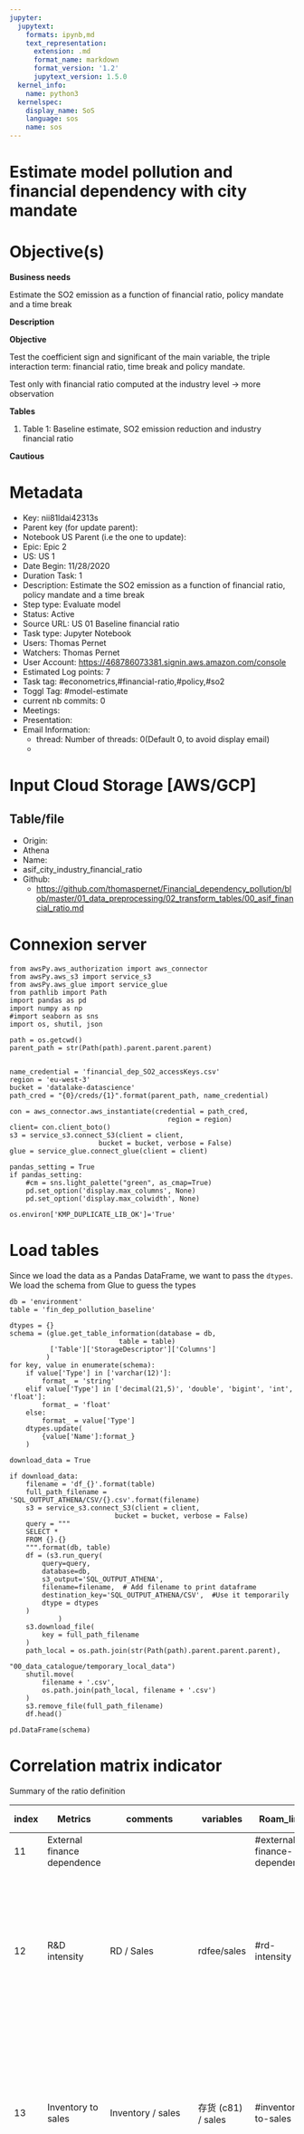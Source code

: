 ```yaml
---
jupyter:
  jupytext:
    formats: ipynb,md
    text_representation:
      extension: .md
      format_name: markdown
      format_version: '1.2'
      jupytext_version: 1.5.0
  kernel_info:
    name: python3
  kernelspec:
    display_name: SoS
    language: sos
    name: sos
---
```


<!-- #region kernel="SoS" -->
# Estimate model pollution and financial dependency with city mandate

# Objective(s)

**Business needs**

Estimate the SO2 emission as a function of financial ratio, policy mandate and a time break

**Description**

**Objective**

Test the coefficient sign and significant of the main variable, the triple interaction term: financial ratio, time break and policy mandate. 

Test only with financial ratio computed at the industry level → more observation 

**Tables**

1. Table 1: Baseline estimate, SO2 emission reduction and industry financial ratio

**Cautious**


# Metadata

* Key: nii81ldai42313s
* Parent key (for update parent):  
* Notebook US Parent (i.e the one to update): 
* Epic: Epic 2
* US: US 1
* Date Begin: 11/28/2020
* Duration Task: 1
* Description: Estimate the SO2 emission as a function of financial ratio, policy mandate and a time break
* Step type: Evaluate model
* Status: Active
* Source URL: US 01 Baseline financial ratio
* Task type: Jupyter Notebook
* Users: Thomas Pernet
* Watchers: Thomas Pernet
* User Account: https://468786073381.signin.aws.amazon.com/console
* Estimated Log points: 7
* Task tag: #econometrics,#financial-ratio,#policy,#so2
* Toggl Tag: #model-estimate
* current nb commits: 0
* Meetings:  
* Presentation:  
* Email Information:  
  * thread: Number of threads: 0(Default 0, to avoid display email)
  *  

# Input Cloud Storage [AWS/GCP]

## Table/file

* Origin: 
* Athena
* Name: 
* asif_city_industry_financial_ratio
* Github: 
  * https://github.com/thomaspernet/Financial_dependency_pollution/blob/master/01_data_preprocessing/02_transform_tables/00_asif_financial_ratio.md


<!-- #endregion -->

<!-- #region kernel="SoS" -->
# Connexion server
<!-- #endregion -->

```sos kernel="SoS"
from awsPy.aws_authorization import aws_connector
from awsPy.aws_s3 import service_s3
from awsPy.aws_glue import service_glue
from pathlib import Path
import pandas as pd
import numpy as np
#import seaborn as sns
import os, shutil, json

path = os.getcwd()
parent_path = str(Path(path).parent.parent.parent)


name_credential = 'financial_dep_SO2_accessKeys.csv'
region = 'eu-west-3'
bucket = 'datalake-datascience'
path_cred = "{0}/creds/{1}".format(parent_path, name_credential)
```

```sos kernel="SoS"
con = aws_connector.aws_instantiate(credential = path_cred,
                                       region = region)
client= con.client_boto()
s3 = service_s3.connect_S3(client = client,
                      bucket = bucket, verbose = False)
glue = service_glue.connect_glue(client = client) 
```

```sos kernel="SoS"
pandas_setting = True
if pandas_setting:
    #cm = sns.light_palette("green", as_cmap=True)
    pd.set_option('display.max_columns', None)
    pd.set_option('display.max_colwidth', None)
```

```sos kernel="SoS"
os.environ['KMP_DUPLICATE_LIB_OK']='True'
```

<!-- #region kernel="SoS" -->
# Load tables

Since we load the data as a Pandas DataFrame, we want to pass the `dtypes`. We load the schema from Glue to guess the types
<!-- #endregion -->

```sos kernel="SoS"
db = 'environment'
table = 'fin_dep_pollution_baseline'
```

```sos kernel="SoS"
dtypes = {}
schema = (glue.get_table_information(database = db,
                           table = table)
          ['Table']['StorageDescriptor']['Columns']
         )
for key, value in enumerate(schema):
    if value['Type'] in ['varchar(12)']:
        format_ = 'string'
    elif value['Type'] in ['decimal(21,5)', 'double', 'bigint', 'int', 'float']:
        format_ = 'float'
    else:
        format_ = value['Type'] 
    dtypes.update(
        {value['Name']:format_}
    )
```

```sos kernel="SoS"
download_data = True

if download_data:
    filename = 'df_{}'.format(table)
    full_path_filename = 'SQL_OUTPUT_ATHENA/CSV/{}.csv'.format(filename)
    s3 = service_s3.connect_S3(client = client,
                          bucket = bucket, verbose = False)
    query = """
    SELECT * 
    FROM {}.{}
    """.format(db, table)
    df = (s3.run_query(
        query=query,
        database=db,
        s3_output='SQL_OUTPUT_ATHENA',
        filename=filename,  # Add filename to print dataframe
        destination_key='SQL_OUTPUT_ATHENA/CSV',  #Use it temporarily
        dtype = dtypes
    )
            )
    s3.download_file(
        key = full_path_filename
    )
    path_local = os.path.join(str(Path(path).parent.parent.parent), 
                              "00_data_catalogue/temporary_local_data")
    shutil.move(
        filename + '.csv',
        os.path.join(path_local, filename + '.csv')
    )
    s3.remove_file(full_path_filename)
    df.head()
```

```sos kernel="SoS"
pd.DataFrame(schema)
```

<!-- #region kernel="SoS" -->
# Correlation matrix indicator

Summary of the ratio definition

| index | Metrics                        | comments                                           | variables                                                                                                                                                           | Roam_link                                       | Exepected sign | Comment                                                                                                                                                                                                                                  |
|-------|--------------------------------|----------------------------------------------------|---------------------------------------------------------------------------------------------------------------------------------------------------------------------|-------------------------------------------------|----------------|------------------------------------------------------------------------------------------------------------------------------------------------------------------------------------------------------------------------------------------|
| 11    | External finance dependence    |                                                    |                                                                                                                                                                     | #external-finance-dependence                    | Negative       |                                                                                                                                                                                                                                          |
| 12    | R&D intensity                  | RD / Sales                                         | rdfee/sales                                                                                                                                                         | #rd-intensity                                   | Negative       | Share of RD expenditure over sales. larger values indicates larger use of sales to spend on RD. Say differently, lower borrowing done toward RD                                                                                          |
| 13    | Inventory to sales             | Inventory / sales                                  | 存货 (c81) / sales                                                                                                                                                  | #inventory-to-sales                             | Negative       | Share of inventory over sales. Larger values indicates share of unsold or not consumed items. large values is a demonstration of tighter credit constraint                                                                               |
| 1     | % receivable                   | receivable account / current asset                 | 应收帐款 (c80) / cuasset                                                                                                                                            | #account-receivable #current-asset              | Negative       | Share of receivable over current asset. Larger value indicates longer time before collecting the money from the customers                                                                                                                |
| 2     | % cash                         | Current asset - cash / current asset               | (cuasset- 其中：短期投资 (c79) - 应收帐款 (c80) - 存货 (c81) - 其中：产成品 (c82)) /current asset                                                                   | #current-asset #cash                            | Negative       | Share of non-cash asset over current asset. Larger value indicates longer time before selling and collecting money. The drivers are inventory and account receivable                                                                     |
| 5     | current ratio                  | Current asset /current liabilities                 | cuasset/流动负债合计 (c95)                                                                                                                                          | #current-ratio                                  | Negative       | Asset divided by liabilities. Value above 1 indicates there are more assets than liabilities                                                                                                                                             |
| 6     | Quick ratio                    | (Current asset - Inventory)/current liabilities    | (cuasset -  其中：短期投资 (c79) - 应收帐款 (c80) - 存货 (c81)) / 流动负债合计 (c95)                                                                                | #quick-ratio                                    | Negative       | The quick ratio is a measure of liquidity. The higher the more liquid the company is. To improve the ratio, company should reduce the account receivable (reduce payment time) and increase the account payable (negociate payment term) |
| 7     | cash ratio                     | (Cash + marketable securities)/current liabilities | (cuasset - 其中：短期投资 (c79) - 应收帐款 (c80) - 存货 (c81) - 其中：产成品 (c82))/ 流动负债合计 (c95)                                                             | #cash-asset #cash-ratio                         | Negative       | Cash divided by liabilities. A portion of short-term debt that can be financed by cash. A larger value indicates the company generates enough cash to cope with the short term debt                                                      |
| 9     | Return on Asset                | Net income / Total assets                          | sales - (主营业务成本 (c108) + 营业费用 (c113) + 管理费用 (c114) + 财产保险费 (c116) + 劳动、失业保险费 (c118)+ 财务费用 (c124) + 本年应付工资总额 (wage)) /toasset | #return-on-asset                                | Negative       | Net income over total asset. Capacity of an asset to generate income. Larger value indicates that asset are used in an efficiente way to generate income                                                                                 |
| 3     | Working capital                | Current asset - current liabilities                | cuasset- 流动负债合计 (c95)                                                                                                                                         | #working-capital-requirement                    | Positive       | Difference between current asset and current liabilities. Larger value indicates that assets are enough to cope with the short term need                                                                                                 |
| 4     | working capital requirement    | Inventory + Accounts receivable - Accounts payable | 存货 (c81) + 应收帐款 (c80) - 应付帐款  (c96)                                                                                                                       | #working-capital                                | Positive       |                                                                                                                                                                                                                                          |
| 10    | Asset Turnover Ratio           | Total sales / ((delta total asset)/2)              | 全年营业收入合计 (c64) /($\Delta$ toasset/2)                                                                                                                        | #asset-turnover-ratio                           | Positive       | Sales divided by the average changes in total asset. Larger value indicates better efficiency at using asset to generate revenue                                                                                                         |
| 8     | Total Debt to Total Assets     | (Short-Tern Debt + Long-Term Debt)/total asset     | (流动负债合计 (c95) + 长期负债合计 (c97)) / toasset                                                                                                                 | #total-debt-to-total-assets                     | Positive       | Share of liabilities over total asset. Larger value indicates assets that are financed by external creditors                                                                                                                             |
| 14    | Asset tangibility              | Total fixed assets - Intangible assets             | tofixed - 无形资产 (c92)                                                                                                                                            | #asset-tangibility                              | Ambiguous      | Difference between fixed sset and intangible asset. Larger value indicates more collateral, hence higher borrowing capacity                                                                                                              |
| 15    | Account payable to total asset | (delta account payable)/ (delta total asset)       | ($\Delta$ 应付帐款  (c96))/ ($\Delta$$ (toasset))                                                                                                                   | #change-account-paybable-to-change-total-assets | ambiguous      | Variation of account payable over variation total asset                                                                                                                                                                                  |
<!-- #endregion -->

```sos kernel="SoS"
query = """
SELECT 
china_credit_constraint.cic,
industry_name,
china_credit_constraint.financial_dep_china as credit_constraint,
  receivable_curasset_i,
  std_receivable_curasset_i,
  cash_over_curasset_i,
  std_cash_over_curasset_i,
  working_capital_i,
  std_working_capital_i,
  working_capital_requirement_i,
  std_working_capital_requirement_i,
  current_ratio_i,
  std_current_ratio_i,
  quick_ratio_i,
  std_quick_ratio_i,
  cash_ratio_i,
  std_cash_ratio_i,
  liabilities_assets_i,
  std_liabilities_assets_i,
  return_on_asset_i,
  std_return_on_asset_i,
  sales_assets_i,
  std_sales_assets_i,
  account_paybable_to_asset_i,
  std_account_paybable_to_asset_i,
  asset_tangibility_i,
  std_asset_tangibility_i,
  rd_intensity_i,
  std_rd_intensity_i,
  inventory_to_sales_i,
  std_inventory_to_sales_i

FROM "industry"."china_credit_constraint"
LEFT JOIN (
  SELECT 
indu_2 as cic,
  receivable_curasset_i,
  std_receivable_curasset_i,
  cash_over_curasset_i,
  std_cash_over_curasset_i,
  working_capital_i,
  std_working_capital_i,
  working_capital_requirement_i,
  std_working_capital_requirement_i,
  current_ratio_i,
  std_current_ratio_i,
  quick_ratio_i,
  std_quick_ratio_i,
  cash_ratio_i,
  std_cash_ratio_i,
  liabilities_assets_i,
  std_liabilities_assets_i,
  return_on_asset_i,
  std_return_on_asset_i,
  sales_assets_i,
  std_sales_assets_i,
  account_paybable_to_asset_i,
  std_account_paybable_to_asset_i,
  asset_tangibility_i,
  std_asset_tangibility_i,
  rd_intensity_i,
  std_rd_intensity_i,
  inventory_to_sales_i,
  std_inventory_to_sales_i
FROM "firms_survey"."asif_city_industry_financial_ratio"
  ) as fin
on china_credit_constraint.cic = fin.cic
"""
df = (
    s3.run_query(
        query=query,
        database=db,
        s3_output='SQL_OUTPUT_ATHENA',
        filename='correl'  # Add filename to print dataframe
    )
    .assign(
    loc=lambda x: x[['cic', 'industry_name']].apply(
            lambda x: '-'.join(x.astype('str')), axis=1)
    )
    .drop(columns = ['cic','industry_name'])
    .set_index('loc')
    .sort_values(by = ['credit_constraint'])
)
```

<!-- #region kernel="SoS" -->
Not standardized value
<!-- #endregion -->

```sos kernel="SoS"
(
    df
    .filter(regex='^(?!std)\w+$|credit')
    .style
    .format('{0:,.2f}')
    
)
```

<!-- #region kernel="SoS" -->
Standardized value
<!-- #endregion -->

```sos kernel="SoS"
(
    df
    .filter(regex='std|credit')
    .style
    .format('{0:,.2f}')
    
)
```

```sos kernel="SoS"
import plotly.express as px
import seaborn as sns
import matplotlib.pyplot as plt
```

```sos kernel="SoS"
cm = sns.light_palette("green", as_cmap=True)
(
    df
    .filter(regex='^(?!std)\w+$|credit')
    .rank()
    .astype('int64')
    .style
    .background_gradient(cmap=cm)
)
```

```sos kernel="SoS"
fig = px.parallel_coordinates(df.filter(regex='^(?!std)\w+$|credit').rank(),
                              labels={
    "credit_constraint": "credit_constraint",
    "receivable_curasset_i":"receivable_curasset_i",
        "cash_over_curasset_i":"cash_over_curasset_i",
        "working_capital_i": "working_capital_i",
        "working_capital_requirement_i": "working_capital_requirement_i",
        "current_ratio_i": "current_ratio_i",
        "quick_ratio_i": "quick_ratio_i",
        "cash_ratio_i": "cash_ratio_i",
        "liabilities_assets_i": "liabilities_assets_i",
        "return_on_asset_i": "return_on_asset_i",
        "sales_assets_i": "sales_assets_i",
        "rd_intensity_i": "rd_intensity_i",
        "inventory_to_sales_i": "inventory_to_sales_i",
        "asset_tangibility_i": "asset_tangibility_i",
        "account_paybable_to_asset_i": "account_paybable_to_asset_i"
    },
                              color_continuous_scale=px.colors.diverging.Tealrose,
                              color_continuous_midpoint=2
                             )
fig
```

```sos kernel="SoS"
sns.set_theme(style="white")

# Compute the correlation matrix
corr = df.filter(regex='^(?!std)\w+$|credit').rank().corr()

# Generate a mask for the upper triangle
mask = np.triu(np.ones_like(corr, dtype=bool))

# Set up the matplotlib figure
f, ax = plt.subplots(figsize=(11, 9))

# Generate a custom diverging colormap
cmap = sns.diverging_palette(230, 20, as_cmap=True)

# Draw the heatmap with the mask and correct aspect ratio
sns.heatmap(corr, mask=mask, cmap=cmap, vmax=.3, center=0,
            square=True, linewidths=.5, cbar_kws={"shrink": .5})
```

<!-- #region kernel="SoS" -->
## Schema Latex table

To rename a variable, please use the following template:

```
{
    'old':'XX',
    'new':'XX_1'
    }
```

if you need to pass a latex format with `\`, you need to duplicate it for instance, `\text` becomes `\\text:

```
{
    'old':'working\_capital\_i',
    'new':'\\text{working capital}_i'
    }
```

Then add it to the key `to_rename`
<!-- #endregion -->

```sos kernel="SoS"
add_to_dic = True
if add_to_dic:
    with open('schema_table.json') as json_file:
        data = json.load(json_file)
    data['to_rename'] = []
    dic_rename = [
        ### control variables
        {
        'old':'output',
        'new':'\\text{output}_{cit}'
        },
        {
        'old':'employment',
        'new':'\\text{employment}_{cit}'
        },
        {
        'old':'capital',
        'new':'\\text{capital}_{cit}'
        },
       # {
       # 'old':'sales',
       # 'new':'\\text{sales}_{cit}'
       # },
        
        ### Polluted sector
        {
        'old':'polluted_di',
        'new':'\\text{polluted sector, decile}_{i}'
        },
        {
        'old':'polluted\_diABOVE',
        'new':'\\text{polluted sector, decile}_{i}'
        },
        {
        'old':'polluted_mi',
        'new':'\\text{polluted sector, mean}_{i}'
        },
        {
        'old':'polluted\_miABOVE',
        'new':'\\text{polluted sector, mean}_{i}'
        },
        {
        'old':'polluted_mei',
        'new':'\\text{polluted sector, median}_{i}'
        },
        {
        'old':'polluted\_meiABOVE',
        'new':'\\text{polluted sector, median}_{i}'
        },

        ### financial ratio
        #### Industry
        {
        'old':'credit\_constraint',
        'new':'\\text{credit constraint}_i'
        },
        {
        'old':'std\_receivable\_curasset\_i',
        'new':'\\text{std receivable asset ratio}_i'
        },
        {
        'old':'receivable\_curasset\_i',
        'new':'\\text{receivable asset ratio}_i'
        },
        {
        'old':'std\_cash\_over\_curasset\_i',
        'new':'\\text{std cash over asset}_i'
        },
        {
        'old':'cash\_over\_curasset\_i',
        'new':'\\text{cash over asset}_i'
        },
        {
        'old':'std\_working\_capital\_i',
        'new':'\\text{std working capital}_i'
        },
        {
        'old':'working\_capital\_i',
        'new':'\\text{working capital}_i'
        },
        {
        'old':'std\_working\_capital\_requirement\_i',
        'new':'\\text{std working capital requirement}_i'
        },
        {
        'old':'working\_capital\_requirement\_i',
        'new':'\\text{working capital requirement}_i'
        },
        {
        'old':'std\_current\_ratio\_i',
        'new':'\\text{std current ratio}_i'
        },
        {
        'old':'current\_ratio\_i',
        'new':'\\text{current ratio}_i'
        },
        {
        'old':'std\_quick\_ratio\_i',
        'new':'\\text{std quick ratio}_i'
        },
        {
        'old':'quick\_ratio\_i',
        'new':'\\text{quick ratio}_i'
        },
        {
        'old':'std\_cash\_ratio\_i',
        'new':'\\text{std cash ratio}_i'
        },
        {
        'old':'cash\_ratio\_i',
        'new':'\\text{cash ratio}_i'
        },
        {
        'old':'std\_liabilities\_assets\_i',
        'new':'\\text{std liabilities assets}_i'
        },{
        'old':'liabilities\_assets\_i',
        'new':'\\text{liabilities assets}_i'
        },
        {
        'old':'std\_return\_on\_asset\_i',
        'new':'\\text{std return on asset}_i'
        },{
        'old':'return\_on\_asset\_i',
        'new':'\\text{return on asset}_i'
        },
        {
        'old':'std\_sales\_assets\_i',
        'new':'\\text{std sales assets}_i'
        },
        {
        'old':'sales\_assets\_i',
        'new':'\\text{sales assets}_i'
        },
        {
        'old':'std\_rd\_intensity\_i',
        'new':'\\text{std rd intensity}_i'
        },
        {
        'old':'rd\_intensity\_i',
        'new':'\\text{rd intensity}_i'
        },
        {
        'old':'std\_inventory\_to\_sales\_i',
        'new':'\\text{std inventory to sales}_i'
        },
        {
        'old':'inventory\_to\_sales\_i',
        'new':'\\text{inventory to sales}_i'
        },
        {
        'old':'std\_asset\_tangibility\_i',
        'new':'\\text{std asset tangibility}_i'
        },
        {
        'old':'asset\_tangibility\_i',
        'new':'\\text{asset tangibility}_i'
        },
        {
        'old':'std\_account\_paybable\_to\_asset\_i',
        'new':'\\text{std account paybable to asset}_i'
        },
        {
        'old':'account\_paybable\_to\_asset\_i',
        'new':'\\text{account paybable to asset}_i'
        },
        #### 
        {
        'old':'periodTRUE',
        'new':'\\text{period}'
        },
        {
        'old':'period',
        'new':'\\text{period}'
        },
        {
        'old':'tso2\_mandate\_c',
        'new':'\\text{policy mandate}_c'
        },
    ]

    data['to_rename'].extend(dic_rename)
    with open('schema_table.json', 'w') as outfile:
        json.dump(data, outfile)
    #print(data)
```

```sos kernel="SoS"
import function.latex_beautify as lb

#%load_ext autoreload
#%autoreload 2
```

```sos kernel="R"
options(warn=-1)
library(tidyverse)
library(lfe)
#library(lazyeval)
library('progress')
path = "function/table_golatex.R"
source(path)
```

```sos kernel="R"
path = '../../../00_Data_catalogue/temporary_local_data/df_fin_dep_pollution_baseline.csv'
df_final <- read_csv(path) %>%
mutate_if(is.character, as.factor) %>%
    mutate_at(vars(starts_with("fe")), as.factor) %>%
mutate(
    period = relevel(as.factor(period), ref='FALSE'),
    polluted_di = relevel(as.factor(polluted_di), ref='BELOW'),
    polluted_mi = relevel(as.factor(polluted_mi), ref='BELOW'),
    polluted_mei = relevel(as.factor(polluted_mei), ref='BELOW'),
    #working_capital_i = working_capital_i /1000000,
    #working_capital_requirement_i = working_capital_requirement_i /1000000,
    #liabilities_assets_m2_i = liabilities_assets_m2_i /1000000,
    #asset_tangibility_i = asset_tangibility_i /1000000,
    #polluted_thre = relevel(as.factor(polluted_thre), ref='BELOW'),
    
)
```

```sos kernel="R"
head(df_final)
```

<!-- #region kernel="R" -->
# 1. Table 1 & 2: Determinant of SO2 emission, financial ratio

$$
\begin{aligned}
\text{SO2}_{cit}  &= \alpha \text{Financial ratio}_i  + \gamma_{c} + \gamma_{t}  + \epsilon_{cit}
\end{aligned}
$$

<!-- #endregion -->

<!-- #region kernel="R" -->
### Base value
<!-- #endregion -->

```sos kernel="SoS"
folder = 'Tables_0'
table_nb = 0
table = 'table_{}'.format(table_nb)
path = os.path.join(folder, table + '.txt')
if os.path.exists(folder) == False:
        os.mkdir(folder)
for ext in ['.txt', '.tex', '.pdf']:
    x = [a for a in os.listdir(folder) if a.endswith(ext)]
    [os.remove(os.path.join(folder, i)) for i in x]
path
```

```sos kernel="R"
%get path table
t_0 <- felm(log(tso2) ~ credit_constraint  +
            log(output) + log(employment) + log(capital)
            | geocode4_corr + year |0 | ind2, df_final,
            exactDOF = TRUE)

t_1 <- felm(log(tso2) ~ rd_intensity_i +
            log(output) + log(employment) + log(capital)
            | geocode4_corr + year|0 | ind2, df_final,
            exactDOF = TRUE)

t_2 <- felm(log(tso2) ~ inventory_to_sales_i +
            log(output) + log(employment) + log(capital)
            | geocode4_corr + year|0 | ind2, df_final,
            exactDOF = TRUE)

t_3 <- felm(log(tso2) ~ cash_over_curasset_i +
            log(output) + log(employment) + log(capital)
            | geocode4_corr + year|0 | ind2, df_final,
            exactDOF = TRUE)

t_4 <- felm(log(tso2) ~ current_ratio_i  +
            log(output) + log(employment) + log(capital)
            | geocode4_corr + year|0 | ind2, df_final,
            exactDOF = TRUE)

t_5 <- felm(log(tso2) ~ quick_ratio_i  +
            log(output) + log(employment) + log(capital)
            | geocode4_corr + year|0 | ind2, df_final,
            exactDOF = TRUE)

t_6 <- felm(log(tso2) ~ cash_ratio_i  +
            log(output) + log(employment) + log(capital)
            | geocode4_corr + year|0 | ind2, df_final,
            exactDOF = TRUE)

t_7 <- felm(log(tso2) ~ return_on_asset_i +
            log(output) + log(employment) + log(capital)
            | geocode4_corr + year|0 | ind2, df_final,
            exactDOF = TRUE)

t_8 <- felm(log(tso2) ~ receivable_curasset_i +
            log(output) + log(employment) + log(capital)
            | geocode4_corr + year|0 | ind2, df_final,
            exactDOF = TRUE)

t_9 <- felm(log(tso2) ~ working_capital_i  +
            log(output) + log(employment) + log(capital)
            | geocode4_corr + year|0 | ind2, df_final,
            exactDOF = TRUE)

t_10 <- felm(log(tso2) ~ working_capital_requirement_i  +
            log(output) + log(employment) + log(capital)
            | geocode4_corr + year|0 | ind2, df_final,
            exactDOF = TRUE)

t_11 <- felm(log(tso2) ~ sales_assets_i +
            log(output) + log(employment) + log(capital)
            | geocode4_corr + year|0 | ind2, df_final,
            exactDOF = TRUE)

t_12 <- felm(log(tso2) ~ liabilities_assets_i  +
            log(output) + log(employment) + log(capital)
            | geocode4_corr + year|0 | ind2, df_final,
            exactDOF = TRUE)

t_13 <- felm(log(tso2) ~ asset_tangibility_i +
            log(output) + log(employment) + log(capital)
            | geocode4_corr + year|0 | ind2, df_final,
            exactDOF = TRUE)

t_14 <- felm(log(tso2) ~ account_paybable_to_asset_i +
            log(output) + log(employment) + log(capital)
            | geocode4_corr + year|0 | ind2, df_final,
            exactDOF = TRUE)


dep <- "Dependent variable: SO2 emission"
fe1 <- list(
    c("City", "Yes", "Yes", "Yes", "Yes", "Yes", "Yes", "Yes", "Yes", "Yes", "Yes", "Yes", "Yes", "Yes", "Yes", "Yes", "Yes", "Yes"),
    
    c("Time", "Yes", "Yes", "Yes", "Yes", "Yes", "Yes", "Yes", "Yes", "Yes", "Yes", "Yes", "Yes", "Yes", "Yes", "Yes", "Yes", "Yes")
             )

table_1 <- go_latex(list(
    t_0,t_1, t_2, t_3, t_4, t_5, t_6, t_7, t_8, t_9, t_10, t_11, t_12, t_13, t_14
),
    title="Determinant of SO2 emission, financial ratio",
    dep_var = dep,
    addFE=fe1,
    save=TRUE,
    note = FALSE,
    name=path
)
```

```sos kernel="SoS"
tbe1  = "This table estimates eq(3). " \
"Heteroskedasticity-robust standard errors " \
"clustered at the city level appear inp arentheses. "\
"\sym{*} Significance at the 10\%, \sym{**} Significance at the 5\%, \sym{***} Significance at the 1\%."

multicolumn ={
    'Tight': 1,
    'Loose': 12
}

#reorder = {
    
#    7:0,
#    8:1,
    #9:2
#}

#multi_lines_dep = '(city/product/trade regime/year)'
#new_r = ['& test1', 'test2']
lb.beautify(table_number = table_nb,
            #reorder_var = reorder,
            #multi_lines_dep = multi_lines_dep,
            #new_row= new_r,
            multicolumn = multicolumn,
            table_nte = tbe1,
            jupyter_preview = True,
            resolution = 280,
           folder = folder)
```

<!-- #region kernel="SoS" -->
### Standardized value
<!-- #endregion -->

```sos kernel="SoS"
table_nb = 1
table = 'table_{}'.format(table_nb)
path = os.path.join(folder, table + '.txt')
if os.path.exists(folder) == False:
        os.mkdir(folder)
for ext in ['.txt', '.tex', '.pdf']:
    x = [a for a in os.listdir(folder) if a.endswith(ext)]
    [os.remove(os.path.join(folder, i)) for i in x]
path
```

```sos kernel="R"
%get path table
t_0 <- felm(log(tso2) ~ credit_constraint  +
            log(output) + log(employment) + log(capital)
            | geocode4_corr + year |0 | ind2, df_final,
            exactDOF = TRUE)

t_1 <- felm(log(tso2) ~ std_rd_intensity_i +
            log(output) + log(employment) + log(capital)
            | geocode4_corr + year|0 | ind2, df_final,
            exactDOF = TRUE)

t_2 <- felm(log(tso2) ~ std_inventory_to_sales_i +
            log(output) + log(employment) + log(capital)
            | geocode4_corr + year|0 | ind2, df_final,
            exactDOF = TRUE)

t_3 <- felm(log(tso2) ~ std_cash_over_curasset_i +
            log(output) + log(employment) + log(capital)
            | geocode4_corr + year|0 | ind2, df_final,
            exactDOF = TRUE)

t_4 <- felm(log(tso2) ~ std_current_ratio_i  +
            log(output) + log(employment) + log(capital)
            | geocode4_corr + year|0 | ind2, df_final,
            exactDOF = TRUE)

t_5 <- felm(log(tso2) ~ std_quick_ratio_i  +
            log(output) + log(employment) + log(capital)
            | geocode4_corr + year|0 | ind2, df_final,
            exactDOF = TRUE)

t_6 <- felm(log(tso2) ~ std_cash_ratio_i  +
            log(output) + log(employment) + log(capital)
            | geocode4_corr + year|0 | ind2, df_final,
            exactDOF = TRUE)

t_7 <- felm(log(tso2) ~ std_return_on_asset_i +
            log(output) + log(employment) + log(capital)
            | geocode4_corr + year|0 | ind2, df_final,
            exactDOF = TRUE)

t_8 <- felm(log(tso2) ~ std_receivable_curasset_i +
            log(output) + log(employment) + log(capital)
            | geocode4_corr + year|0 | ind2, df_final,
            exactDOF = TRUE)

t_9 <- felm(log(tso2) ~ std_working_capital_i  +
            log(output) + log(employment) + log(capital)
            | geocode4_corr + year|0 | ind2, df_final,
            exactDOF = TRUE)

t_10 <- felm(log(tso2) ~ std_working_capital_requirement_i  +
            log(output) + log(employment) + log(capital)
            | geocode4_corr + year|0 | ind2, df_final,
            exactDOF = TRUE)

t_11 <- felm(log(tso2) ~ std_sales_assets_i +
            log(output) + log(employment) + log(capital)
            | geocode4_corr + year|0 | ind2, df_final,
            exactDOF = TRUE)

t_12 <- felm(log(tso2) ~ std_liabilities_assets_i  +
            log(output) + log(employment) + log(capital)
            | geocode4_corr + year|0 | ind2, df_final,
            exactDOF = TRUE)

t_13 <- felm(log(tso2) ~ std_asset_tangibility_i +
            log(output) + log(employment) + log(capital)
            | geocode4_corr + year|0 | ind2, df_final,
            exactDOF = TRUE)

t_14 <- felm(log(tso2) ~ std_account_paybable_to_asset_i +
            log(output) + log(employment) + log(capital)
            | geocode4_corr + year|0 | ind2, df_final,
            exactDOF = TRUE)

dep <- "Dependent variable: SO2 emission"
fe1 <- list(
    c("City", "Yes", "Yes", "Yes", "Yes", "Yes", "Yes", "Yes", "Yes", "Yes", "Yes", "Yes", "Yes", "Yes", "Yes", "Yes", "Yes", "Yes"),
    
    c("Time", "Yes", "Yes", "Yes", "Yes", "Yes", "Yes", "Yes", "Yes", "Yes", "Yes", "Yes", "Yes", "Yes", "Yes", "Yes", "Yes", "Yes")
             )
table_1 <- go_latex(list(
    t_0,t_1, t_2, t_3, t_4, t_5, t_6, t_7, t_8, t_9, t_10, t_11, t_12
),
    title="Determinant of SO2 emission, financial ratio (standardized values)",
    dep_var = dep,
    addFE=fe1,
    save=TRUE,
    note = FALSE,
    name=path
)

```

```sos kernel="SoS"
tbe1  = "This table estimates eq(3). " \
"Heteroskedasticity-robust standard errors " \
"clustered at the city level appear inp arentheses. "\
"\sym{*} Significance at the 10\%, \sym{**} Significance at the 5\%, \sym{***} Significance at the 1\%."

multicolumn ={
    'Tight': 1,
    'Loose': 5
}

#reorder = {
    
#    7:0,
#    8:1,
    #9:2
#}

#multi_lines_dep = '(city/product/trade regime/year)'
#new_r = ['& test1', 'test2']
lb.beautify(table_number = table_nb,
            #reorder_var = reorder,
            #multi_lines_dep = multi_lines_dep,
            #new_row= new_r,
            multicolumn = multicolumn,
            table_nte = tbe1,
            jupyter_preview = True,
            resolution = 280,
           folder = folder)
```

<!-- #region kernel="SoS" -->
# Table 3 & 4: S02 emission reduction, financial ratio and period

$$
\begin{aligned}
\text{SO2}_{cit}  &= \alpha \text{Financial ratio}_i \times \text{Period}  + \gamma_{c} + \gamma_{t}  + \epsilon_{cit}
\end{aligned}
$$

<!-- #endregion -->

<!-- #region kernel="SoS" -->
### Base value
<!-- #endregion -->

```sos kernel="SoS"
table_nb = 2
table = 'table_{}'.format(table_nb)
path = os.path.join(folder, table + '.txt')
if os.path.exists(folder) == False:
        os.mkdir(folder)
for ext in ['.txt', '.tex', '.pdf']:
    x = [a for a in os.listdir(folder) if a.endswith(ext)]
    [os.remove(os.path.join(folder, i)) for i in x]
path
```

```sos kernel="R"
%get path table
t_0 <- felm(log(tso2) ~ credit_constraint  * period  +
            log(output) + log(employment) + log(capital)
            | fe_c_t + fe_c_i |0 | ind2, df_final,
            exactDOF = TRUE)

t_1 <- felm(log(tso2) ~ rd_intensity_i  * period  +
            log(output) + log(employment) + log(capital)
            | fe_c_t + fe_c_i|0 | ind2, df_final,
            exactDOF = TRUE)

t_2 <- felm(log(tso2) ~ inventory_to_sales_i  * period  +
            log(output) + log(employment) + log(capital)
            | fe_c_t + fe_c_i|0 | ind2, df_final,
            exactDOF = TRUE)

t_3 <- felm(log(tso2) ~ cash_over_curasset_i  * period  +
            log(output) + log(employment) + log(capital)
            | fe_c_t + fe_c_i|0 | ind2, df_final,
            exactDOF = TRUE)

t_4 <- felm(log(tso2) ~ current_ratio_i   * period  +
            log(output) + log(employment) + log(capital)
            | fe_c_t + fe_c_i|0 | ind2, df_final,
            exactDOF = TRUE)

t_5 <- felm(log(tso2) ~ quick_ratio_i   * period  +
            log(output) + log(employment) + log(capital)
            | fe_c_t + fe_c_i|0 | ind2, df_final,
            exactDOF = TRUE)

t_6 <- felm(log(tso2) ~ cash_ratio_i   * period  +
            log(output) + log(employment) + log(capital)
            | fe_c_t + fe_c_i|0 | ind2, df_final,
            exactDOF = TRUE)

t_7 <- felm(log(tso2) ~ return_on_asset_i  * period  +
            log(output) + log(employment) + log(capital)
            | fe_c_t + fe_c_i|0 | ind2, df_final,
            exactDOF = TRUE)

t_8 <- felm(log(tso2) ~ receivable_curasset_i  * period  +
            log(output) + log(employment) + log(capital)
            |fe_c_t + fe_c_i|0 | ind2, df_final,
            exactDOF = TRUE)

t_9 <- felm(log(tso2) ~ working_capital_i   * period  +
            log(output) + log(employment) + log(capital)
            | fe_c_t + fe_c_i|0 | ind2, df_final,
            exactDOF = TRUE)

t_10 <- felm(log(tso2) ~ working_capital_requirement_i   * period  +
            log(output) + log(employment) + log(capital)
            | fe_c_t + fe_c_i|0 | ind2, df_final,
            exactDOF = TRUE)

t_11 <- felm(log(tso2) ~ sales_assets_i  * period  +
            log(output) + log(employment) + log(capital)
            | fe_c_t + fe_c_i|0 | ind2, df_final,
            exactDOF = TRUE)

t_12 <- felm(log(tso2) ~ liabilities_assets_i   * period  +
            log(output) + log(employment) + log(capital)
            | fe_c_t + fe_c_i|0 | ind2, df_final,
            exactDOF = TRUE)

t_13 <- felm(log(tso2) ~ asset_tangibility_i  * period  +
            log(output) + log(employment) + log(capital)
            | fe_c_t + fe_c_i|0 | ind2, df_final,
            exactDOF = TRUE)

t_14 <- felm(log(tso2) ~ account_paybable_to_asset_i  * period  +
            log(output) + log(employment) + log(capital)
            |fe_c_t + fe_c_i|0 | ind2, df_final,
            exactDOF = TRUE)

dep <- "Dependent variable: SO2 emission"
fe1 <- list(
    c("City", "Yes", "Yes", "Yes", "Yes", "Yes", "Yes", "Yes", "Yes", "Yes", "Yes", "Yes", "Yes", "Yes", "Yes", "Yes", "Yes", "Yes"),
    
    c("Time", "Yes", "Yes", "Yes", "Yes", "Yes", "Yes", "Yes", "Yes", "Yes", "Yes", "Yes", "Yes", "Yes", "Yes", "Yes", "Yes", "Yes")
             )

table_1 <- go_latex(list(
    t_0,t_1, t_2, t_3, t_4, t_5, t_6, t_7, t_8, t_9, t_10, t_11, t_12, t_13, t_14
),
    title="S02 emission reduction, financial ratio and period",
    dep_var = dep,
    addFE=fe1,
    save=TRUE,
    note = FALSE,
    name=path
)

```

```sos kernel="SoS"
tbe1  = "This table estimates eq(3). " \
"Heteroskedasticity-robust standard errors " \
"clustered at the city level appear inp arentheses. "\
"\sym{*} Significance at the 10\%, \sym{**} Significance at the 5\%, \sym{***} Significance at the 1\%."

multicolumn ={
    'Tight': 1,
    'Loose': 5
}

#multi_lines_dep = '(city/product/trade regime/year)'
#new_r = ['& test1', 'test2']
lb.beautify(table_number = table_nb,
            #reorder_var = reorder,
            #multi_lines_dep = multi_lines_dep,
            #new_row= new_r,
            multicolumn = multicolumn,
            table_nte = tbe1,
            jupyter_preview = True,
            resolution = 280,
           folder = folder)
```

<!-- #region kernel="SoS" -->
### Standardized value
<!-- #endregion -->

```sos kernel="SoS"
table_nb = 3
table = 'table_{}'.format(table_nb)
path = os.path.join(folder, table + '.txt')
if os.path.exists(folder) == False:
        os.mkdir(folder)
for ext in ['.txt', '.tex', '.pdf']:
    x = [a for a in os.listdir(folder) if a.endswith(ext)]
    [os.remove(os.path.join(folder, i)) for i in x]
path
```

```sos kernel="R"
%get path table
t_0 <- felm(log(tso2) ~ credit_constraint  * period  +
            log(output) + log(employment) + log(capital)
            | fe_c_t + fe_c_i |0 | ind2, df_final,
            exactDOF = TRUE)

t_1 <- felm(log(tso2) ~ std_rd_intensity_i  * period  +
            log(output) + log(employment) + log(capital)
            | fe_c_t + fe_c_i|0 | ind2, df_final,
            exactDOF = TRUE)

t_2 <- felm(log(tso2) ~ std_inventory_to_sales_i  * period  +
            log(output) + log(employment) + log(capital)
            | fe_c_t + fe_c_i|0 | ind2, df_final,
            exactDOF = TRUE)

t_3 <- felm(log(tso2) ~ std_cash_over_curasset_i  * period  +
            log(output) + log(employment) + log(capital)
            | fe_c_t + fe_c_i|0 | ind2, df_final,
            exactDOF = TRUE)

t_4 <- felm(log(tso2) ~ std_current_ratio_i   * period  +
            log(output) + log(employment) + log(capital)
            | fe_c_t + fe_c_i|0 | ind2, df_final,
            exactDOF = TRUE)

t_5 <- felm(log(tso2) ~ std_quick_ratio_i   * period  +
            log(output) + log(employment) + log(capital)
            | fe_c_t + fe_c_i|0 | ind2, df_final,
            exactDOF = TRUE)

t_6 <- felm(log(tso2) ~ std_cash_ratio_i   * period  +
            log(output) + log(employment) + log(capital)
            | fe_c_t + fe_c_i|0 | ind2, df_final,
            exactDOF = TRUE)

t_7 <- felm(log(tso2) ~ std_return_on_asset_i  * period  +
            log(output) + log(employment) + log(capital)
            | fe_c_t + fe_c_i|0 | ind2, df_final,
            exactDOF = TRUE)

t_8 <- felm(log(tso2) ~ std_receivable_curasset_i  * period  +
            log(output) + log(employment) + log(capital)
            |fe_c_t + fe_c_i|0 | ind2, df_final,
            exactDOF = TRUE)

t_9 <- felm(log(tso2) ~ std_working_capital_i   * period  +
            log(output) + log(employment) + log(capital)
            | fe_c_t + fe_c_i|0 | ind2, df_final,
            exactDOF = TRUE)

t_10 <- felm(log(tso2) ~ std_working_capital_requirement_i   * period  +
            log(output) + log(employment) + log(capital)
            | fe_c_t + fe_c_i|0 | ind2, df_final,
            exactDOF = TRUE)

t_11 <- felm(log(tso2) ~ std_sales_assets_i  * period  +
            log(output) + log(employment) + log(capital)
            | fe_c_t + fe_c_i|0 | ind2, df_final,
            exactDOF = TRUE)

t_12 <- felm(log(tso2) ~ std_liabilities_assets_i   * period  +
            log(output) + log(employment) + log(capital)
            | fe_c_t + fe_c_i|0 | ind2, df_final,
            exactDOF = TRUE)

t_13 <- felm(log(tso2) ~ std_asset_tangibility_i  * period  +
            log(output) + log(employment) + log(capital)
            | fe_c_t + fe_c_i|0 | ind2, df_final,
            exactDOF = TRUE)

t_14 <- felm(log(tso2) ~ std_account_paybable_to_asset_i  * period  +
            log(output) + log(employment) + log(capital)
            |fe_c_t + fe_c_i|0 | ind2, df_final,
            exactDOF = TRUE)

dep <- "Dependent variable: SO2 emission"
fe1 <- list(
    c("City", "Yes", "Yes", "Yes", "Yes", "Yes", "Yes", "Yes", "Yes", "Yes", "Yes", "Yes", "Yes", "Yes", "Yes", "Yes", "Yes", "Yes"),
    
    c("Time", "Yes", "Yes", "Yes", "Yes", "Yes", "Yes", "Yes", "Yes", "Yes", "Yes", "Yes", "Yes", "Yes", "Yes", "Yes", "Yes", "Yes")
             )

table_1 <- go_latex(list(
    t_0,t_1, t_2, t_3, t_4, t_5, t_6, t_7, t_8, t_9, t_10, t_11, t_12, t_13, t_14
),
    title="S02 emission reduction, financial ratio and period (standardized values)",
    dep_var = dep,
    addFE=fe1,
    save=TRUE,
    note = FALSE,
    name=path
)

```

```sos kernel="SoS"
tbe1  = "This table estimates eq(3). " \
"Heteroskedasticity-robust standard errors " \
"clustered at the city level appear inp arentheses. "\
"\sym{*} Significance at the 10\%, \sym{**} Significance at the 5\%, \sym{***} Significance at the 1\%."

multicolumn ={
    'Tight': 1,
    'Loose': 5
}

#multi_lines_dep = '(city/product/trade regime/year)'
#new_r = ['& test1', 'test2']
lb.beautify(table_number = table_nb,
            #reorder_var = reorder,
            #multi_lines_dep = multi_lines_dep,
            #new_row= new_r,
            #multicolumn = multicolumn,
            table_nte = tbe1,
            jupyter_preview = True,
            resolution = 280,
           folder = folder)
```

<!-- #region kernel="SoS" -->
# Table 5 & 6: S02 emission reduction, financial ratio, Filter polluted sector

$$
\begin{aligned}
\text{SO2}_{cit}  &= \alpha \text{Financial ratio}_i \times \text{Period} + \gamma_{c} + \gamma_{t}  + \epsilon_{cit}
\end{aligned}
$$
<!-- #endregion -->

<!-- #region kernel="SoS" -->
### Base value
<!-- #endregion -->

```sos kernel="SoS"
table_nb = 4
table = 'table_{}'.format(table_nb)
path = os.path.join(folder, table + '.txt')
if os.path.exists(folder) == False:
        os.mkdir(folder)
for ext in ['.txt', '.tex', '.pdf']:
    x = [a for a in os.listdir(folder) if a.endswith(ext)]
    [os.remove(os.path.join(folder, i)) for i in x]
path
```

```sos kernel="R"
%get path table
t_0 <- felm(log(tso2) ~ credit_constraint  * period  +
            log(output) + log(employment) + log(capital)
            | fe_c_t + fe_c_i |0 | ind2, df_final %>% filter(polluted_di == 'ABOVE'),
            exactDOF = TRUE)

t_1 <- felm(log(tso2) ~ rd_intensity_i  * period  +
            log(output) + log(employment) + log(capital)
            | fe_c_t + fe_c_i|0 | ind2, df_final %>% filter(polluted_di == 'ABOVE'),
            exactDOF = TRUE)

t_2 <- felm(log(tso2) ~ inventory_to_sales_i  * period  +
            log(output) + log(employment) + log(capital)
            | fe_c_t + fe_c_i|0 | ind2, df_final %>% filter(polluted_di == 'ABOVE'),
            exactDOF = TRUE)

t_3 <- felm(log(tso2) ~ cash_over_curasset_i  * period  +
            log(output) + log(employment) + log(capital)
            | fe_c_t + fe_c_i|0 | ind2, df_final %>% filter(polluted_di == 'ABOVE'),
            exactDOF = TRUE)

t_4 <- felm(log(tso2) ~ current_ratio_i   * period  +
            log(output) + log(employment) + log(capital)
            | fe_c_t + fe_c_i|0 | ind2, df_final %>% filter(polluted_di == 'ABOVE'),
            exactDOF = TRUE)

t_5 <- felm(log(tso2) ~ quick_ratio_i   * period  +
            log(output) + log(employment) + log(capital)
            | fe_c_t + fe_c_i|0 | ind2, df_final %>% filter(polluted_di == 'ABOVE'),
            exactDOF = TRUE)

t_6 <- felm(log(tso2) ~ cash_ratio_i   * period  +
            log(output) + log(employment) + log(capital)
            | fe_c_t + fe_c_i|0 | ind2, df_final %>% filter(polluted_di == 'ABOVE'),
            exactDOF = TRUE)

t_7 <- felm(log(tso2) ~ return_on_asset_i  * period  +
            log(output) + log(employment) + log(capital)
            | fe_c_t + fe_c_i|0 | ind2,df_final %>% filter(polluted_di == 'ABOVE'),
            exactDOF = TRUE)

t_8 <- felm(log(tso2) ~ receivable_curasset_i  * period  +
            log(output) + log(employment) + log(capital)
            |fe_c_t + fe_c_i|0 | ind2, df_final %>% filter(polluted_di == 'ABOVE'),
            exactDOF = TRUE)

t_9 <- felm(log(tso2) ~ working_capital_i   * period  +
            log(output) + log(employment) + log(capital)
            | fe_c_t + fe_c_i|0 | ind2, df_final %>% filter(polluted_di == 'ABOVE'),
            exactDOF = TRUE)

t_10 <- felm(log(tso2) ~ working_capital_requirement_i   * period  +
            log(output) + log(employment) + log(capital)
            | fe_c_t + fe_c_i|0 | ind2, df_final %>% filter(polluted_di == 'ABOVE'),
            exactDOF = TRUE)

t_11 <- felm(log(tso2) ~ sales_assets_i  * period  +
            log(output) + log(employment) + log(capital)
            | fe_c_t + fe_c_i|0 | ind2, df_final %>% filter(polluted_di == 'ABOVE'),
            exactDOF = TRUE)

t_12 <- felm(log(tso2) ~ liabilities_assets_i   * period  +
            log(output) + log(employment) + log(capital)
            | fe_c_t + fe_c_i|0 | ind2, df_final %>% filter(polluted_di == 'ABOVE'),
            exactDOF = TRUE)

t_13 <- felm(log(tso2) ~ asset_tangibility_i  * period  +
            log(output) + log(employment) + log(capital)
            | fe_c_t + fe_c_i|0 | ind2, df_final %>% filter(polluted_di == 'ABOVE'),
            exactDOF = TRUE)

t_14 <- felm(log(tso2) ~ account_paybable_to_asset_i  * period  +
            log(output) + log(employment) + log(capital)
            |fe_c_t + fe_c_i|0 | ind2, df_final %>% filter(polluted_di == 'ABOVE'),
            exactDOF = TRUE)



dep <- "Dependent variable: SO2 emission"
fe1 <- list(
    c("City", "Yes", "Yes", "Yes", "Yes", "Yes", "Yes", "Yes", "Yes", "Yes", "Yes", "Yes", "Yes", "Yes", "Yes", "Yes", "Yes", "Yes"),
    
    c("Time", "Yes", "Yes", "Yes", "Yes", "Yes", "Yes", "Yes", "Yes", "Yes", "Yes", "Yes", "Yes", "Yes", "Yes", "Yes", "Yes", "Yes")
             )

table_1 <- go_latex(list(
    t_0,t_1, t_2, t_3, t_4, t_5, t_6, t_7, t_8, t_9, t_10, t_11, t_12, t_13, t_14
),
    title="Baseline estimate, S02 emission reduction, financial ratio, Filter polluted sector",
    dep_var = dep,
    addFE=fe1,
    save=TRUE,
    note = FALSE,
    name=path
)
```

```sos kernel="SoS"
tbe1  = "This table estimates eq(3). " \
"Heteroskedasticity-robust standard errors " \
"clustered at the city level appear inp arentheses. "\
"\sym{*} Significance at the 10\%, \sym{**} Significance at the 5\%, \sym{***} Significance at the 1\%."

multicolumn ={
    'Tight': 1,
    'Loose': 5
}

#multi_lines_dep = '(city/product/trade regime/year)'
#new_r = ['& test1', 'test2']
lb.beautify(table_number = table_nb,
            #reorder_var = reorder,
            #multi_lines_dep = multi_lines_dep,
            #new_row= new_r,
            multicolumn = multicolumn,
            table_nte = tbe1,
            jupyter_preview = True,
            resolution = 280,
           folder = folder)
```

<!-- #region kernel="SoS" -->
### Standardized value
<!-- #endregion -->

```sos kernel="SoS"
table_nb = 5
table = 'table_{}'.format(table_nb)
path = os.path.join(folder, table + '.txt')
if os.path.exists(folder) == False:
        os.mkdir(folder)
for ext in ['.txt', '.tex', '.pdf']:
    x = [a for a in os.listdir(folder) if a.endswith(ext)]
    [os.remove(os.path.join(folder, i)) for i in x]
path
```

```sos kernel="R"
%get path table
t_0 <- felm(log(tso2) ~ credit_constraint  * period  +
            log(output) + log(employment) + log(capital)
            | fe_c_t + fe_c_i |0 | ind2, df_final %>% filter(polluted_di == 'ABOVE'),
            exactDOF = TRUE)

t_1 <- felm(log(tso2) ~ std_rd_intensity_i  * period  +
            log(output) + log(employment) + log(capital)
            | fe_c_t + fe_c_i|0 | ind2, df_final %>% filter(polluted_di == 'ABOVE'),
            exactDOF = TRUE)

t_2 <- felm(log(tso2) ~ std_inventory_to_sales_i  * period  +
            log(output) + log(employment) + log(capital)
            | fe_c_t + fe_c_i|0 | ind2, df_final %>% filter(polluted_di == 'ABOVE'),
            exactDOF = TRUE)

t_3 <- felm(log(tso2) ~ std_cash_over_curasset_i  * period  +
            log(output) + log(employment) + log(capital)
            | fe_c_t + fe_c_i|0 | ind2, df_final %>% filter(polluted_di == 'ABOVE'),
            exactDOF = TRUE)

t_4 <- felm(log(tso2) ~ std_current_ratio_i   * period  +
            log(output) + log(employment) + log(capital)
            | fe_c_t + fe_c_i|0 | ind2, df_final %>% filter(polluted_di == 'ABOVE'),
            exactDOF = TRUE)

t_5 <- felm(log(tso2) ~ std_quick_ratio_i   * period  +
            log(output) + log(employment) + log(capital)
            | fe_c_t + fe_c_i|0 | ind2, df_final %>% filter(polluted_di == 'ABOVE'),
            exactDOF = TRUE)

t_6 <- felm(log(tso2) ~ std_cash_ratio_i   * period  +
            log(output) + log(employment) + log(capital)
            | fe_c_t + fe_c_i|0 | ind2, df_final %>% filter(polluted_di == 'ABOVE'),
            exactDOF = TRUE)

t_7 <- felm(log(tso2) ~ std_return_on_asset_i  * period  +
            log(output) + log(employment) + log(capital)
            | fe_c_t + fe_c_i|0 | ind2,df_final %>% filter(polluted_di == 'ABOVE'),
            exactDOF = TRUE)

t_8 <- felm(log(tso2) ~ std_receivable_curasset_i  * period  +
            log(output) + log(employment) + log(capital)
            |fe_c_t + fe_c_i|0 | ind2, df_final %>% filter(polluted_di == 'ABOVE'),
            exactDOF = TRUE)

t_9 <- felm(log(tso2) ~ std_working_capital_i   * period  +
            log(output) + log(employment) + log(capital)
            | fe_c_t + fe_c_i|0 | ind2, df_final %>% filter(polluted_di == 'ABOVE'),
            exactDOF = TRUE)

t_10 <- felm(log(tso2) ~ std_working_capital_requirement_i   * period  +
            log(output) + log(employment) + log(capital)
            | fe_c_t + fe_c_i|0 | ind2, df_final %>% filter(polluted_di == 'ABOVE'),
            exactDOF = TRUE)

t_11 <- felm(log(tso2) ~ std_sales_assets_i  * period  +
            log(output) + log(employment) + log(capital)
            | fe_c_t + fe_c_i|0 | ind2, df_final %>% filter(polluted_di == 'ABOVE'),
            exactDOF = TRUE)

t_12 <- felm(log(tso2) ~ std_liabilities_assets_i   * period  +
            log(output) + log(employment) + log(capital)
            | fe_c_t + fe_c_i|0 | ind2, df_final %>% filter(polluted_di == 'ABOVE'),
            exactDOF = TRUE)

t_13 <- felm(log(tso2) ~ std_asset_tangibility_i  * period  +
            log(output) + log(employment) + log(capital)
            | fe_c_t + fe_c_i|0 | ind2, df_final %>% filter(polluted_di == 'ABOVE'),
            exactDOF = TRUE)

t_14 <- felm(log(tso2) ~ std_account_paybable_to_asset_i  * period  +
            log(output) + log(employment) + log(capital)
            |fe_c_t + fe_c_i|0 | ind2, df_final %>% filter(polluted_di == 'ABOVE'),
            exactDOF = TRUE)


dep <- "Dependent variable: SO2 emission"
fe1 <- list(
    c("City", "Yes", "Yes", "Yes", "Yes", "Yes", "Yes", "Yes", "Yes", "Yes", "Yes", "Yes", "Yes", "Yes", "Yes", "Yes", "Yes", "Yes"),
    
    c("Time", "Yes", "Yes", "Yes", "Yes", "Yes", "Yes", "Yes", "Yes", "Yes", "Yes", "Yes", "Yes", "Yes", "Yes", "Yes", "Yes", "Yes")
             )

table_1 <- go_latex(list(
    t_0,t_1, t_2, t_3, t_4, t_5, t_6, t_7, t_8, t_9, t_10, t_11, t_12, t_13, t_14
),
    title="Baseline estimate, S02 emission reduction, financial ratio, Filter polluted sector (standardized)",
    dep_var = dep,
    addFE=fe1,
    save=TRUE,
    note = FALSE,
    name=path
)

```

```sos kernel="SoS"
tbe1  = "This table estimates eq(3). " \
"Heteroskedasticity-robust standard errors " \
"clustered at the city level appear inp arentheses. "\
"\sym{*} Significance at the 10\%, \sym{**} Significance at the 5\%, \sym{***} Significance at the 1\%."

multicolumn ={
    'Tight': 1,
    'Loose': 5
}

reorder = {
    # Old, New
    10:3, ## Working capital
    11:5, 
    12:7,
    13:9,
    14:11,
    15:13,
    16:15
}

#multi_lines_dep = '(city/product/trade regime/year)'
#new_r = ['& test1', 'test2']
lb.beautify(table_number = table_nb,
            #reorder_var = reorder,
            #multi_lines_dep = multi_lines_dep,
            #new_row= new_r,
            multicolumn = multicolumn,
            table_nte = tbe1,
            jupyter_preview = True,
            resolution = 280,
           folder = folder)
```

<!-- #region kernel="SoS" -->
# Table 7 & 8: S02 emission reduction, financial ratio, Filter no polluted sector

$$
\begin{aligned}
\text{SO2}_{cit}  &= \alpha \text{Financial ratio}_i \times \text{Period} + \gamma_{c} + \gamma_{t}  + \epsilon_{cit}
\end{aligned}
$$
<!-- #endregion -->

<!-- #region kernel="SoS" -->
### Base value
<!-- #endregion -->

```sos kernel="SoS"
table_nb = 6
table = 'table_{}'.format(table_nb)
path = os.path.join(folder, table + '.txt')
if os.path.exists(folder) == False:
        os.mkdir(folder)
for ext in ['.txt', '.tex', '.pdf']:
    x = [a for a in os.listdir(folder) if a.endswith(ext)]
    [os.remove(os.path.join(folder, i)) for i in x]
path
```

```sos kernel="R"
%get path table
t_0 <- felm(log(tso2) ~ credit_constraint  * period  +
            log(output) + log(employment) + log(capital)
            | fe_c_t + fe_c_i |0 | ind2, df_final %>% filter(polluted_di == 'BELOW'),
            exactDOF = TRUE)

t_1 <- felm(log(tso2) ~ rd_intensity_i  * period  +
            log(output) + log(employment) + log(capital)
            | fe_c_t + fe_c_i|0 | ind2, df_final %>% filter(polluted_di == 'BELOW'),
            exactDOF = TRUE)

t_2 <- felm(log(tso2) ~ inventory_to_sales_i  * period  +
            log(output) + log(employment) + log(capital)
            | fe_c_t + fe_c_i|0 | ind2, df_final %>% filter(polluted_di == 'BELOW'),
            exactDOF = TRUE)

t_3 <- felm(log(tso2) ~ cash_over_curasset_i  * period  +
            log(output) + log(employment) + log(capital)
            | fe_c_t + fe_c_i|0 | ind2, df_final %>% filter(polluted_di == 'BELOW'),
            exactDOF = TRUE)

t_4 <- felm(log(tso2) ~ current_ratio_i   * period  +
            log(output) + log(employment) + log(capital)
            | fe_c_t + fe_c_i|0 | ind2, df_final %>% filter(polluted_di == 'BELOW'),
            exactDOF = TRUE)

t_5 <- felm(log(tso2) ~ quick_ratio_i   * period  +
            log(output) + log(employment) + log(capital)
            | fe_c_t + fe_c_i|0 | ind2, df_final %>% filter(polluted_di == 'BELOW'),
            exactDOF = TRUE)

t_6 <- felm(log(tso2) ~ cash_ratio_i   * period  +
            log(output) + log(employment) + log(capital)
            | fe_c_t + fe_c_i|0 | ind2, df_final %>% filter(polluted_di == 'BELOW'),
            exactDOF = TRUE)

t_7 <- felm(log(tso2) ~ return_on_asset_i  * period  +
            log(output) + log(employment) + log(capital)
            | fe_c_t + fe_c_i|0 | ind2,df_final %>% filter(polluted_di == 'BELOW'),
            exactDOF = TRUE)

t_8 <- felm(log(tso2) ~ receivable_curasset_i  * period  +
            log(output) + log(employment) + log(capital)
            |fe_c_t + fe_c_i|0 | ind2, df_final %>% filter(polluted_di == 'BELOW'),
            exactDOF = TRUE)

t_9 <- felm(log(tso2) ~ working_capital_i   * period  +
            log(output) + log(employment) + log(capital)
            | fe_c_t + fe_c_i|0 | ind2, df_final %>% filter(polluted_di == 'BELOW'),
            exactDOF = TRUE)

t_10 <- felm(log(tso2) ~ working_capital_requirement_i   * period  +
            log(output) + log(employment) + log(capital)
            | fe_c_t + fe_c_i|0 | ind2, df_final %>% filter(polluted_di == 'BELOW'),
            exactDOF = TRUE)

t_11 <- felm(log(tso2) ~ sales_assets_i  * period  +
            log(output) + log(employment) + log(capital)
            | fe_c_t + fe_c_i|0 | ind2, df_final %>% filter(polluted_di == 'BELOW'),
            exactDOF = TRUE)

t_12 <- felm(log(tso2) ~ liabilities_assets_i   * period  +
            log(output) + log(employment) + log(capital)
            | fe_c_t + fe_c_i|0 | ind2, df_final %>% filter(polluted_di == 'BELOW'),
            exactDOF = TRUE)

t_13 <- felm(log(tso2) ~ asset_tangibility_i  * period  +
            log(output) + log(employment) + log(capital)
            | fe_c_t + fe_c_i|0 | ind2, df_final %>% filter(polluted_di == 'BELOW'),
            exactDOF = TRUE)

t_14 <- felm(log(tso2) ~ account_paybable_to_asset_i  * period  +
            log(output) + log(employment) + log(capital)
            |fe_c_t + fe_c_i|0 | ind2, df_final %>% filter(polluted_di == 'BELOW'),
            exactDOF = TRUE)

dep <- "Dependent variable: SO2 emission"
fe1 <- list(
    c("City", "Yes", "Yes", "Yes", "Yes", "Yes", "Yes", "Yes", "Yes", "Yes", "Yes", "Yes", "Yes", "Yes", "Yes", "Yes", "Yes", "Yes"),
    
    c("Time", "Yes", "Yes", "Yes", "Yes", "Yes", "Yes", "Yes", "Yes", "Yes", "Yes", "Yes", "Yes", "Yes", "Yes", "Yes", "Yes", "Yes")
             )

table_1 <- go_latex(list(
    t_0,t_1, t_2, t_3, t_4, t_5, t_6, t_7, t_8, t_9, t_10, t_11, t_12, t_13, t_14
),
    title="S02 emission reduction, financial ratio, Filter no polluted sector",
    dep_var = dep,
    addFE=fe1,
    save=TRUE,
    note = FALSE,
    name=path
)

```

```sos kernel="SoS"
tbe1  = "This table estimates eq(3). " \
"Heteroskedasticity-robust standard errors " \
"clustered at the city level appear inp arentheses. "\
"\sym{*} Significance at the 10\%, \sym{**} Significance at the 5\%, \sym{***} Significance at the 1\%."

multicolumn ={
    'Tight': 1,
    'Loose': 5
}

#multi_lines_dep = '(city/product/trade regime/year)'
#new_r = ['& test1', 'test2']
lb.beautify(table_number = table_nb,
            #reorder_var = reorder,
            #multi_lines_dep = multi_lines_dep,
            #new_row= new_r,
            multicolumn = multicolumn,
            table_nte = tbe1,
            jupyter_preview = True,
            resolution = 280,
           folder = folder)
```

<!-- #region kernel="SoS" -->
### Standardized value
<!-- #endregion -->

```sos kernel="SoS"
table_nb = 7
table = 'table_{}'.format(table_nb)
path = os.path.join(folder, table + '.txt')
if os.path.exists(folder) == False:
        os.mkdir(folder)
for ext in ['.txt', '.tex', '.pdf']:
    x = [a for a in os.listdir(folder) if a.endswith(ext)]
    [os.remove(os.path.join(folder, i)) for i in x]
path
```

```sos kernel="R"
%get path table
t_0 <- felm(log(tso2) ~ credit_constraint  * period  +
            log(output) + log(employment) + log(capital)
            | fe_c_t + fe_c_i |0 | ind2, df_final %>% filter(polluted_di == 'BELOW'),
            exactDOF = TRUE)

t_1 <- felm(log(tso2) ~ std_rd_intensity_i  * period  +
            log(output) + log(employment) + log(capital)
            | fe_c_t + fe_c_i|0 | ind2, df_final %>% filter(polluted_di == 'BELOW'),
            exactDOF = TRUE)

t_2 <- felm(log(tso2) ~ std_inventory_to_sales_i  * period  +
            log(output) + log(employment) + log(capital)
            | fe_c_t + fe_c_i|0 | ind2, df_final %>% filter(polluted_di == 'BELOW'),
            exactDOF = TRUE)

t_3 <- felm(log(tso2) ~ std_cash_over_curasset_i  * period  +
            log(output) + log(employment) + log(capital)
            | fe_c_t + fe_c_i|0 | ind2, df_final %>% filter(polluted_di == 'BELOW'),
            exactDOF = TRUE)

t_4 <- felm(log(tso2) ~ std_current_ratio_i   * period  +
            log(output) + log(employment) + log(capital)
            | fe_c_t + fe_c_i|0 | ind2, df_final %>% filter(polluted_di == 'BELOW'),
            exactDOF = TRUE)

t_5 <- felm(log(tso2) ~ std_quick_ratio_i   * period  +
            log(output) + log(employment) + log(capital)
            | fe_c_t + fe_c_i|0 | ind2, df_final %>% filter(polluted_di == 'BELOW'),
            exactDOF = TRUE)

t_6 <- felm(log(tso2) ~ std_cash_ratio_i   * period  +
            log(output) + log(employment) + log(capital)
            | fe_c_t + fe_c_i|0 | ind2, df_final %>% filter(polluted_di == 'BELOW'),
            exactDOF = TRUE)

t_7 <- felm(log(tso2) ~ std_return_on_asset_i  * period  +
            log(output) + log(employment) + log(capital)
            | fe_c_t + fe_c_i|0 | ind2,df_final %>% filter(polluted_di == 'BELOW'),
            exactDOF = TRUE)

t_8 <- felm(log(tso2) ~ std_receivable_curasset_i  * period  +
            log(output) + log(employment) + log(capital)
            |fe_c_t + fe_c_i|0 | ind2, df_final %>% filter(polluted_di == 'BELOW'),
            exactDOF = TRUE)

t_9 <- felm(log(tso2) ~ std_working_capital_i   * period  +
            log(output) + log(employment) + log(capital)
            | fe_c_t + fe_c_i|0 | ind2, df_final %>% filter(polluted_di == 'BELOW'),
            exactDOF = TRUE)

t_10 <- felm(log(tso2) ~ std_working_capital_requirement_i   * period  +
            log(output) + log(employment) + log(capital)
            | fe_c_t + fe_c_i|0 | ind2, df_final %>% filter(polluted_di == 'BELOW'),
            exactDOF = TRUE)

t_11 <- felm(log(tso2) ~ std_sales_assets_i  * period  +
            log(output) + log(employment) + log(capital)
            | fe_c_t + fe_c_i|0 | ind2, df_final %>% filter(polluted_di == 'BELOW'),
            exactDOF = TRUE)

t_12 <- felm(log(tso2) ~ std_liabilities_assets_i   * period  +
            log(output) + log(employment) + log(capital)
            | fe_c_t + fe_c_i|0 | ind2, df_final %>% filter(polluted_di == 'BELOW'),
            exactDOF = TRUE)

t_13 <- felm(log(tso2) ~ std_asset_tangibility_i  * period  +
            log(output) + log(employment) + log(capital)
            | fe_c_t + fe_c_i|0 | ind2, df_final %>% filter(polluted_di == 'BELOW'),
            exactDOF = TRUE)

t_14 <- felm(log(tso2) ~ std_account_paybable_to_asset_i  * period  +
            log(output) + log(employment) + log(capital)
            |fe_c_t + fe_c_i|0 | ind2, df_final %>% filter(polluted_di == 'BELOW'),
            exactDOF = TRUE)


dep <- "Dependent variable: SO2 emission"
fe1 <- list(
    c("City", "Yes", "Yes", "Yes", "Yes", "Yes", "Yes", "Yes", "Yes", "Yes", "Yes", "Yes", "Yes", "Yes", "Yes", "Yes", "Yes", "Yes"),
    
    c("Time", "Yes", "Yes", "Yes", "Yes", "Yes", "Yes", "Yes", "Yes", "Yes", "Yes", "Yes", "Yes", "Yes", "Yes", "Yes", "Yes", "Yes")
             )

table_1 <- go_latex(list(
    t_0,t_1, t_2, t_3, t_4, t_5, t_6, t_7, t_8, t_9, t_10, t_11, t_12, t_13, t_14
),
    title="S02 emission reduction, financial ratio, Filter no polluted sector (standardized values)",
    dep_var = dep,
    addFE=fe1,
    save=TRUE,
    note = FALSE,
    name=path
)

```

```sos kernel="SoS"
tbe1  = "This table estimates eq(3). " \
"Heteroskedasticity-robust standard errors " \
"clustered at the city level appear inp arentheses. "\
"\sym{*} Significance at the 10\%, \sym{**} Significance at the 5\%, \sym{***} Significance at the 1\%."

multicolumn ={
    'Tight': 1,
    'Loose': 5
}

#multi_lines_dep = '(city/product/trade regime/year)'
#new_r = ['& test1', 'test2']
lb.beautify(table_number = table_nb,
            #reorder_var = reorder,
            #multi_lines_dep = multi_lines_dep,
            #new_row= new_r,
            #multicolumn = multicolumn,
            table_nte = tbe1,
            jupyter_preview = True,
            resolution = 280,
           folder = folder)
```

<!-- #region kernel="SoS" -->
# Table 11 & 12: SO2 emission reduction, industry financial ratio and policy mandate

$$
\begin{aligned}
\text{SO2}_{cit}  &= \alpha \text{Financial ratio}_i \times \text{Period} \times \text{policy mandate}_c  + \gamma_{ci} + \gamma_{ti} +\gamma_{ct}  + \epsilon_{cit}
\end{aligned}
$$



**Andersen results**

![](https://drive.google.com/uc?export=view&id=1HrqaA5NLRPjWk2lqvHyrZAjO3wSP5r-9)
<!-- #endregion -->

<!-- #region kernel="R" -->
Please, change the folder and table name. If the folder is not created, one will be added.
<!-- #endregion -->

<!-- #region kernel="SoS" -->
### Base value
<!-- #endregion -->

```sos kernel="SoS"
table_nb = 8
table = 'table_{}'.format(table_nb)
path = os.path.join(folder, table + '.txt')
if os.path.exists(folder) == False:
        os.mkdir(folder)
for ext in ['.txt', '.tex', '.pdf']:
    x = [a for a in os.listdir(folder) if a.endswith(ext)]
    [os.remove(os.path.join(folder, i)) for i in x]
path
```

```sos kernel="R"
%get path table
t_0 <- felm(log(tso2) ~ credit_constraint * period * tso2_mandate_c +
            log(output) + log(employment) + log(capital)
            | fe_c_i + fe_t_i + fe_c_t |0 | ind2, df_final,
            exactDOF = TRUE)

t_1 <- felm(log(tso2) ~ rd_intensity_i * period * tso2_mandate_c +
            log(output) + log(employment) + log(capital)
            |fe_c_i + fe_t_i + fe_c_t |0 | ind2, df_final,
            exactDOF = TRUE)

t_2 <- felm(log(tso2) ~ inventory_to_sales_i  * period * tso2_mandate_c +
            log(output) + log(employment) + log(capital)
            | fe_c_i + fe_t_i + fe_c_t |0 | ind2, df_final,
            exactDOF = TRUE)

t_3 <- felm(log(tso2) ~ cash_over_curasset_i  * period * tso2_mandate_c +
            log(output) + log(employment) + log(capital)
            | fe_c_i + fe_t_i + fe_c_t |0 | ind2, df_final,
            exactDOF = TRUE)

t_4 <- felm(log(tso2) ~ current_ratio_i   * period * tso2_mandate_c +
            log(output) + log(employment) + log(capital)
            | fe_c_i + fe_t_i + fe_c_t |0 | ind2, df_final,
            exactDOF = TRUE)

t_5 <- felm(log(tso2) ~ quick_ratio_i   * period * tso2_mandate_c +
            log(output) + log(employment) + log(capital)
            | fe_c_i + fe_t_i + fe_c_t |0 | ind2, df_final,
            exactDOF = TRUE)

t_6 <- felm(log(tso2) ~ cash_ratio_i  * period * tso2_mandate_c +
            log(output) + log(employment) + log(capital)
            | fe_c_i + fe_t_i + fe_c_t |0 | ind2, df_final,
            exactDOF = TRUE)

t_7 <- felm(log(tso2) ~ return_on_asset_i  * period * tso2_mandate_c +
            log(output) + log(employment) + log(capital)
            | fe_c_i + fe_t_i + fe_c_t |0 | ind2, df_final,
            exactDOF = TRUE)

t_8 <- felm(log(tso2) ~ receivable_curasset_i  * period * tso2_mandate_c +
            log(output) + log(employment) + log(capital)
            |fe_c_i + fe_t_i + fe_c_t |0 | ind2, df_final,
            exactDOF = TRUE)

t_9 <- felm(log(tso2) ~ working_capital_i  * period * tso2_mandate_c +
            log(output) + log(employment) + log(capital)
            | fe_c_i + fe_t_i + fe_c_t |0 | ind2, df_final,
            exactDOF = TRUE)

t_10 <- felm(log(tso2) ~ working_capital_requirement_i  * period * tso2_mandate_c +
            log(output) + log(employment) + log(capital)
            | fe_c_i + fe_t_i + fe_c_t |0 | ind2, df_final,
            exactDOF = TRUE)

t_11 <- felm(log(tso2) ~ sales_assets_i * period * tso2_mandate_c +
            log(output) + log(employment) + log(capital)
            | fe_c_i + fe_t_i + fe_c_t |0 | ind2, df_final,
            exactDOF = TRUE)

t_12 <- felm(log(tso2) ~ liabilities_assets_i * period * tso2_mandate_c +
            log(output) + log(employment) + log(capital)
            | fe_c_i + fe_t_i + fe_c_t |0 | ind2, df_final,
            exactDOF = TRUE)

t_13 <- felm(log(tso2) ~ asset_tangibility_i  * period * tso2_mandate_c +
            log(output) + log(employment) + log(capital)
            | fe_c_i + fe_t_i + fe_c_t |0 | ind2, df_final,
            exactDOF = TRUE)

t_14 <- felm(log(tso2) ~ account_paybable_to_asset_i * period * tso2_mandate_c +
            log(output) + log(employment) + log(capital)
            |fe_c_i + fe_t_i + fe_c_t |0 | ind2, df_final,
            exactDOF = TRUE)


dep <- "Dependent variable: SO2 emission"
fe1 <- list(
    c("City", "Yes", "Yes", "Yes", "Yes", "Yes", "Yes", "Yes", "Yes", "Yes", "Yes", "Yes", "Yes", "Yes", "Yes", "Yes", "Yes", "Yes"),
    
    c("Time", "Yes", "Yes", "Yes", "Yes", "Yes", "Yes", "Yes", "Yes", "Yes", "Yes", "Yes", "Yes", "Yes", "Yes", "Yes", "Yes", "Yes")
             )

table_1 <- go_latex(list(
    t_0,t_1, t_2, t_3, t_4, t_5, t_6, t_7, t_8, t_9, t_10, t_11, t_12, t_13, t_14
),
    title="SO2 emission reduction, industry financial ratio and policy mandate",
    dep_var = dep,
    addFE=fe1,
    save=TRUE,
    note = FALSE,
    name=path
)

```

```sos kernel="SoS"
tbe1  = "This table estimates eq(3). " \
"Heteroskedasticity-robust standard errors " \
"clustered at the industry level appear inp arentheses. "\
"\sym{*} Significance at the 10\%, \sym{**} Significance at the 5\%, \sym{***} Significance at the 1\%."

multicolumn ={
    'Tight': 1,
    'Loose': 5
}

#multi_lines_dep = '(city/product/trade regime/year)'
#new_r = ['& test1', 'test2']
lb.beautify(table_number = table_nb,
            #reorder_var = reorder,
            #multi_lines_dep = multi_lines_dep,
            #new_row= new_r,
            #multicolumn = multicolumn,
            table_nte = tbe1,
            jupyter_preview = True,
            resolution = 280,
           folder = folder)
```

<!-- #region kernel="SoS" -->
### Standardized value
<!-- #endregion -->

```sos kernel="SoS"
table_nb = 9
table = 'table_{}'.format(table_nb)
path = os.path.join(folder, table + '.txt')
if os.path.exists(folder) == False:
        os.mkdir(folder)
for ext in ['.txt', '.tex', '.pdf']:
    x = [a for a in os.listdir(folder) if a.endswith(ext)]
    [os.remove(os.path.join(folder, i)) for i in x]
path
```

```sos kernel="R"
%get path table
t_0 <- felm(log(tso2) ~ credit_constraint * period * tso2_mandate_c +
            log(output) + log(employment) + log(capital)
            | fe_c_i + fe_t_i + fe_c_t |0 | ind2, df_final,
            exactDOF = TRUE)

t_1 <- felm(log(tso2) ~ std_rd_intensity_i * period * tso2_mandate_c +
            log(output) + log(employment) + log(capital)
            |fe_c_i + fe_t_i + fe_c_t |0 | ind2, df_final,
            exactDOF = TRUE)

t_2 <- felm(log(tso2) ~ std_inventory_to_sales_i  * period * tso2_mandate_c +
            log(output) + log(employment) + log(capital)
            | fe_c_i + fe_t_i + fe_c_t |0 | ind2, df_final,
            exactDOF = TRUE)

t_3 <- felm(log(tso2) ~ std_cash_over_curasset_i  * period * tso2_mandate_c +
            log(output) + log(employment) + log(capital)
            | fe_c_i + fe_t_i + fe_c_t |0 | ind2, df_final,
            exactDOF = TRUE)

t_4 <- felm(log(tso2) ~ std_current_ratio_i   * period * tso2_mandate_c +
            log(output) + log(employment) + log(capital)
            | fe_c_i + fe_t_i + fe_c_t |0 | ind2, df_final,
            exactDOF = TRUE)

t_5 <- felm(log(tso2) ~ std_quick_ratio_i   * period * tso2_mandate_c +
            log(output) + log(employment) + log(capital)
            | fe_c_i + fe_t_i + fe_c_t |0 | ind2, df_final,
            exactDOF = TRUE)

t_6 <- felm(log(tso2) ~ std_cash_ratio_i  * period * tso2_mandate_c +
            log(output) + log(employment) + log(capital)
            | fe_c_i + fe_t_i + fe_c_t |0 | ind2, df_final,
            exactDOF = TRUE)

t_7 <- felm(log(tso2) ~ std_return_on_asset_i  * period * tso2_mandate_c +
            log(output) + log(employment) + log(capital)
            | fe_c_i + fe_t_i + fe_c_t |0 | ind2, df_final,
            exactDOF = TRUE)

t_8 <- felm(log(tso2) ~ std_receivable_curasset_i  * period * tso2_mandate_c +
            log(output) + log(employment) + log(capital)
            |fe_c_i + fe_t_i + fe_c_t |0 | ind2, df_final,
            exactDOF = TRUE)

t_9 <- felm(log(tso2) ~ std_working_capital_i  * period * tso2_mandate_c +
            log(output) + log(employment) + log(capital)
            | fe_c_i + fe_t_i + fe_c_t |0 | ind2, df_final,
            exactDOF = TRUE)

t_10 <- felm(log(tso2) ~ std_working_capital_requirement_i  * period * tso2_mandate_c +
            log(output) + log(employment) + log(capital)
            | fe_c_i + fe_t_i + fe_c_t |0 | ind2, df_final,
            exactDOF = TRUE)

t_11 <- felm(log(tso2) ~ std_sales_assets_i * period * tso2_mandate_c +
            log(output) + log(employment) + log(capital)
            | fe_c_i + fe_t_i + fe_c_t |0 | ind2, df_final,
            exactDOF = TRUE)

t_12 <- felm(log(tso2) ~ std_liabilities_assets_i * period * tso2_mandate_c +
            log(output) + log(employment) + log(capital)
            | fe_c_i + fe_t_i + fe_c_t |0 | ind2, df_final,
            exactDOF = TRUE)

t_13 <- felm(log(tso2) ~ std_asset_tangibility_i  * period * tso2_mandate_c +
            log(output) + log(employment) + log(capital)
            | fe_c_i + fe_t_i + fe_c_t |0 | ind2, df_final,
            exactDOF = TRUE)

t_14 <- felm(log(tso2) ~ std_account_paybable_to_asset_i * period * tso2_mandate_c +
            log(output) + log(employment) + log(capital)
            |fe_c_i + fe_t_i + fe_c_t |0 | ind2, df_final,
            exactDOF = TRUE)


dep <- "Dependent variable: SO2 emission"
fe1 <- list(
    c("City", "Yes", "Yes", "Yes", "Yes", "Yes", "Yes", "Yes", "Yes", "Yes", "Yes", "Yes", "Yes", "Yes", "Yes", "Yes", "Yes", "Yes"),
    
    c("Time", "Yes", "Yes", "Yes", "Yes", "Yes", "Yes", "Yes", "Yes", "Yes", "Yes", "Yes", "Yes", "Yes", "Yes", "Yes", "Yes", "Yes")
             )

table_1 <- go_latex(list(
    t_0,t_1, t_2, t_3, t_4, t_5, t_6, t_7, t_8, t_9, t_10, t_11, t_12, t_13, t_14
),
    title="SO2 emission reduction, industry financial ratio and policy mandate (standardized values)",
    dep_var = dep,
    addFE=fe1,
    save=TRUE,
    note = FALSE,
    name=path
)

```

```sos kernel="SoS"
tbe1  = "This table estimates eq(3). " \
"Heteroskedasticity-robust standard errors " \
"clustered at the industry level appear inp arentheses. "\
"\sym{*} Significance at the 10\%, \sym{**} Significance at the 5\%, \sym{***} Significance at the 1\%."

multicolumn ={
    'Tight': 1,
    'Loose': 5
}

#multi_lines_dep = '(city/product/trade regime/year)'
#new_r = ['& test1', 'test2']
lb.beautify(table_number = table_nb,
            #reorder_var = reorder,
            #multi_lines_dep = multi_lines_dep,
            #new_row= new_r,
            #multicolumn = multicolumn,
            table_nte = tbe1,
            jupyter_preview = True,
            resolution = 280,
           folder = folder)
```

<!-- #region nteract={"transient": {"deleting": false}} kernel="SoS" -->
# Generate reports
<!-- #endregion -->

```sos kernel="SoS"
table_nb = 9
table = 'table_{}'.format(table_nb)
path = os.path.join(folder, table + '.txt')
if os.path.exists(folder) == False:
        os.mkdir(folder)
for ext in ['.txt', '.tex', '.pdf']:
    x = [a for a in os.listdir(folder) if a.endswith(ext)]
    [os.remove(os.path.join(folder, i)) for i in x]
path
```

```sos nteract={"transient": {"deleting": false}} outputExpanded=false kernel="Python 3"
import os, time, shutil, urllib, ipykernel, json
from pathlib import Path
from notebook import notebookapp
```

```sos nteract={"transient": {"deleting": false}} outputExpanded=false kernel="Python 3"
def create_report(extension = "html", keep_code = False):
    """
    Create a report from the current notebook and save it in the 
    Report folder (Parent-> child directory)
    
    1. Exctract the current notbook name
    2. Convert the Notebook 
    3. Move the newly created report
    
    Args:
    extension: string. Can be "html", "pdf", "md"
    
    
    """
    
    ### Get notebook name
    connection_file = os.path.basename(ipykernel.get_connection_file())
    kernel_id = connection_file.split('-', 1)[0].split('.')[0]

    for srv in notebookapp.list_running_servers():
        try:
            if srv['token']=='' and not srv['password']:  
                req = urllib.request.urlopen(srv['url']+'api/sessions')
            else:
                req = urllib.request.urlopen(srv['url']+ \
                                             'api/sessions?token=' + \
                                             srv['token'])
            sessions = json.load(req)
            notebookname = sessions[0]['name']
        except:
            pass  
    
    sep = '.'
    path = os.getcwd()
    #parent_path = str(Path(path).parent)
    
    ### Path report
    #path_report = "{}/Reports".format(parent_path)
    #path_report = "{}/Reports".format(path)
    
    ### Path destination
    name_no_extension = notebookname.split(sep, 1)[0]
    source_to_move = name_no_extension +'.{}'.format(extension)
    dest = os.path.join(path,'Reports', source_to_move)
    
    ### Generate notebook
    if keep_code:
        os.system('jupyter nbconvert --to {} {}'.format(
    extension,notebookname))
    else:
        os.system('jupyter nbconvert --no-input --to {} {}'.format(
    extension,notebookname))
    
    ### Move notebook to report folder
    #time.sleep(5)
    shutil.move(source_to_move, dest)
    print("Report Available at this adress:\n {}".format(dest))
```

```sos nteract={"transient": {"deleting": false}} outputExpanded=false kernel="Python 3"
create_report(extension = "html", keep_code = False)
```
